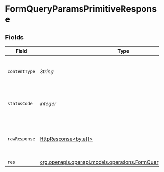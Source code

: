 # FormQueryParamsPrimitiveResponse


## Fields

| Field                                                                                                                        | Type                                                                                                                         | Required                                                                                                                     | Description                                                                                                                  |
| ---------------------------------------------------------------------------------------------------------------------------- | ---------------------------------------------------------------------------------------------------------------------------- | ---------------------------------------------------------------------------------------------------------------------------- | ---------------------------------------------------------------------------------------------------------------------------- |
| `contentType`                                                                                                                | *String*                                                                                                                     | :heavy_check_mark:                                                                                                           | HTTP response content type for this operation                                                                                |
| `statusCode`                                                                                                                 | *Integer*                                                                                                                    | :heavy_check_mark:                                                                                                           | HTTP response status code for this operation                                                                                 |
| `rawResponse`                                                                                                                | [HttpResponse<byte[]>](https://docs.oracle.com/en/java/javase/11/docs/api/java.net.http/java/net/http/HttpResponse.html)     | :heavy_minus_sign:                                                                                                           | Raw HTTP response; suitable for custom response parsing                                                                      |
| `res`                                                                                                                        | [org.openapis.openapi.models.operations.FormQueryParamsPrimitiveRes](../../models/operations/FormQueryParamsPrimitiveRes.md) | :heavy_minus_sign:                                                                                                           | OK                                                                                                                           |